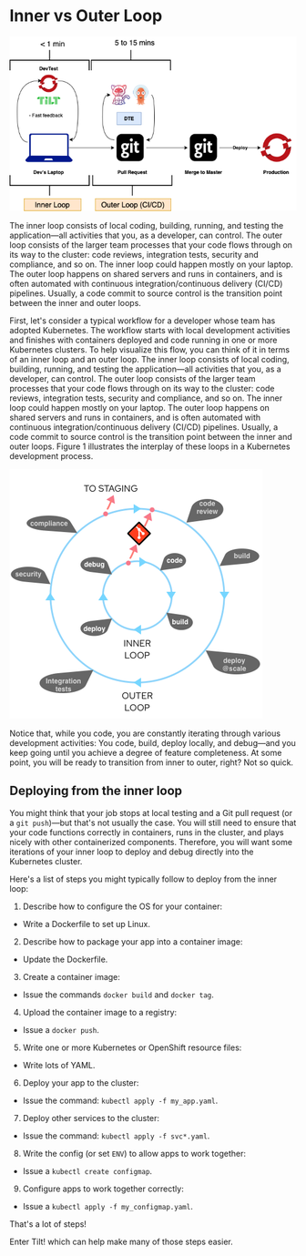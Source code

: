 # Inner vs Outer Loop

![Inner vs Outer Loop](./images/local-development-2.png)

The inner loop consists of local coding, building, running, and testing the application—all activities that you, as a developer, can control. The outer loop consists of the larger team processes that your code flows through on its way to the cluster: code reviews, integration tests, security and compliance, and so on. The inner loop could happen mostly on your laptop. The outer loop happens on shared servers and runs in containers, and is often automated with continuous integration/continuous delivery (CI/CD) pipelines. Usually, a code commit to source control is the transition point between the inner and outer loops.

First, let's consider a typical workflow for a developer whose team has adopted Kubernetes. The workflow starts with local development activities and finishes with containers deployed and code running in one or more Kubernetes clusters. To help visualize this flow, you can think of it in terms of an inner loop and an outer loop. The inner loop consists of local coding, building, running, and testing the application—all activities that you, as a developer, can control. The outer loop consists of the larger team processes that your code flows through on its way to the cluster: code reviews, integration tests, security and compliance, and so on. The inner loop could happen mostly on your laptop. The outer loop happens on shared servers and runs in containers, and is often automated with continuous integration/continuous delivery (CI/CD) pipelines. Usually, a code commit to source control is the transition point between the inner and outer loops. Figure 1 illustrates the interplay of these loops in a Kubernetes development process.

![A flow diagram of the inner and outer loops in a Kubernetes development process](./images/inner-vs-outer-v2.png)

Notice that, while you code, you are constantly iterating through various development activities: You code, build, deploy locally, and debug—and you keep going until you achieve a degree of feature completeness. At some point, you will be ready to transition from inner to outer, right? Not so quick.

## Deploying from the inner loop

You might think that your job stops at local testing and a Git pull request (or a `git push`)—but that's not usually the case. You will still need to ensure that your code functions correctly in containers, runs in the cluster, and plays nicely with other containerized components. Therefore, you will want some iterations of your inner loop to deploy and debug directly into the Kubernetes cluster.

Here's a list of steps you might typically follow to deploy from the inner loop:

1. Describe how to configure the OS for your container:
  - Write a Dockerfile to set up Linux.
2. Describe how to package your app into a container image:
  - Update the Dockerfile.
3. Create a container image:
  - Issue the commands `docker build` and `docker tag`.
4. Upload the container image to a registry:
  - Issue a `docker push`.
5. Write one or more Kubernetes or OpenShift resource files:
  - Write lots of YAML.
6. Deploy your app to the cluster:
  - Issue the command: `kubectl apply -f my_app.yaml`.
7. Deploy other services to the cluster:
  - Issue the command: `kubectl apply -f svc*.yaml`.
8. Write the config (or set `ENV`) to allow apps to work together:
  - Issue a `kubectl create configmap`.
9. Configure apps to work together correctly:
  - Issue a `kubectl apply -f my_configmap.yaml`.

That's a lot of steps!

Enter Tilt! which can help make many of those steps easier.
